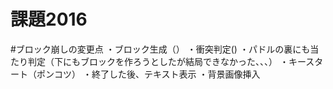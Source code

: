 # 課題2016

#ブロック崩しの変更点
    ・ブロック生成（）
    ・衝突判定()
    ・パドルの裏にも当たり判定（下にもブロックを作ろうとしたが結局できなかった、、、）
    ・キースタート（ポンコツ）
    ・終了した後、テキスト表示
    ・背景画像挿入